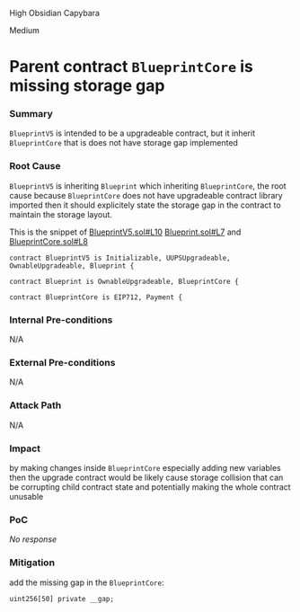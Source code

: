 High Obsidian Capybara

Medium

# Parent contract `BlueprintCore` is missing storage gap

### Summary

`BlueprintV5` is intended to be a upgradeable contract, but it inherit `BlueprintCore` that is does not have storage gap implemented

### Root Cause

`BlueprintV5` is inheriting `Blueprint` which inheriting `BlueprintCore`, the root cause because `BlueprintCore` does not have upgradeable contract library imported then it should explicitely state the storage gap in the contract to maintain the storage layout.

This is the snippet of [BlueprintV5.sol#L10](https://github.com/sherlock-audit/2025-03-crestal-network/blob/main/crestal-omni-contracts/src/BlueprintV5.sol#L10) [Blueprint.sol#L7](https://github.com/sherlock-audit/2025-03-crestal-network/blob/main/crestal-omni-contracts/src/Blueprint.sol#L7) and [BlueprintCore.sol#L8](https://github.com/sherlock-audit/2025-03-crestal-network/blob/main/crestal-omni-contracts/src/BlueprintCore.sol#L8)
```Solidity
contract BlueprintV5 is Initializable, UUPSUpgradeable, OwnableUpgradeable, Blueprint {

contract Blueprint is OwnableUpgradeable, BlueprintCore {

contract BlueprintCore is EIP712, Payment {
```

### Internal Pre-conditions

N/A

### External Pre-conditions

N/A

### Attack Path

N/A

### Impact

by making changes inside `BlueprintCore` especially adding new variables then the upgrade contract would be likely cause storage collision that can be corrupting child contract state and potentially making the whole contract unusable

### PoC

_No response_

### Mitigation

add the missing gap in the `BlueprintCore`:

```Solidity
uint256[50] private __gap;  
```